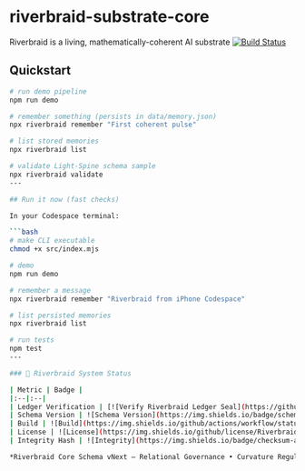 # riverbraid-substrate-core
Riverbraid is a living, mathematically-coherent AI substrate
[![Build Status](https://github.com/Riverbraid/riverbraid-substrate-core/actions/workflows/ci.yml/badge.svg)](https://github.com/Riverbraid/riverbraid-substrate-core/actions/workflows/ci.yml)
## Quickstart

```bash
# run demo pipeline
npm run demo

# remember something (persists in data/memory.json)
npx riverbraid remember "First coherent pulse"

# list stored memories
npx riverbraid list

# validate Light-Spine schema sample
npx riverbraid validate
---

## Run it now (fast checks)

In your Codespace terminal:

```bash
# make CLI executable
chmod +x src/index.mjs

# demo
npm run demo

# remember a message
npx riverbraid remember "Riverbraid from iPhone Codespace"

# list persisted memories
npx riverbraid list

# run tests
npm test
---

### 🧭 Riverbraid System Status

| Metric | Badge |
|:--|:--|
| Ledger Verification | [![Verify Riverbraid Ledger Seal](https://github.com/Riverbraid/riverbraid-substrate-core/actions/workflows/verify-ledger.yml/badge.svg)](https://github.com/Riverbraid/riverbraid-substrate-core/actions/workflows/verify-ledger.yml) |
| Schema Version | ![Schema Version](https://img.shields.io/badge/schema-vNext-blue?style=flat-square) |
| Build | ![Build](https://img.shields.io/github/actions/workflow/status/Riverbraid/riverbraid-substrate-core/verify-ledger.yml?style=flat-square) |
| License | ![License](https://img.shields.io/github/license/Riverbraid/riverbraid-substrate-core?style=flat-square) |
| Integrity Hash | ![Integrity](https://img.shields.io/badge/checksum-auto--verified-green?style=flat-square) |

*Riverbraid Core Schema vNext — Relational Governance • Curvature Regulation • HCMA Harmonics*
